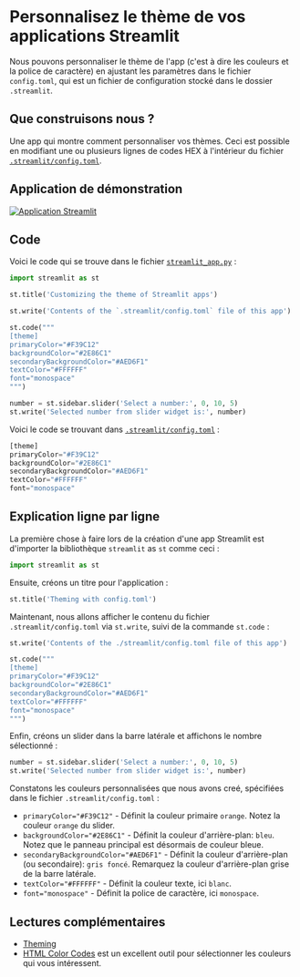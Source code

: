 # Personnalisez le thème de vos applications Streamlit

Nous pouvons personnaliser le thème de l'app (c'est à dire les couleurs et la police de caractère) en ajustant les paramètres dans le fichier `config.toml`, qui est un fichier de configuration stocké dans le dossier `.streamlit`.

## Que construisons nous ?

Une app qui montre comment personnaliser vos thèmes. Ceci est possible en modifiant une ou plusieurs lignes de codes HEX à l'intérieur du fichier [`.streamlit/config.toml`](https://github.com/dataprofessor/streamlit-custom-theme/blob/master/.streamlit/config.toml).

## Application de démonstration

[![Application Streamlit](https://static.streamlit.io/badges/streamlit_badge_black_white.svg)](https://share.streamlit.io/dataprofessor/streamlit-custom-theme/)

## Code
Voici le code qui se trouve dans le fichier [`streamlit_app.py`](https://github.com/dataprofessor/streamlit-custom-theme/blob/master/streamlit_app.py) :
```python
import streamlit as st

st.title('Customizing the theme of Streamlit apps')

st.write('Contents of the `.streamlit/config.toml` file of this app')

st.code("""
[theme]
primaryColor="#F39C12"
backgroundColor="#2E86C1"
secondaryBackgroundColor="#AED6F1"
textColor="#FFFFFF"
font="monospace"
""")

number = st.sidebar.slider('Select a number:', 0, 10, 5)
st.write('Selected number from slider widget is:', number)
```

Voici le code se trouvant dans [`.streamlit/config.toml`](https://github.com/dataprofessor/streamlit-custom-theme/blob/master/.streamlit/config.toml) :
```python
[theme]
primaryColor="#F39C12"
backgroundColor="#2E86C1"
secondaryBackgroundColor="#AED6F1"
textColor="#FFFFFF"
font="monospace"
```

## Explication ligne par ligne
La première chose à faire lors de la création d'une app Streamlit est d'importer la bibliothèque `streamlit` as `st` comme ceci :
```python
import streamlit as st
```

Ensuite, créons un titre pour l'application :
```python
st.title('Theming with config.toml')
```

Maintenant, nous allons afficher le contenu du fichier `.streamlit/config.toml` via `st.write`, suivi de la commande `st.code` :

```python
st.write('Contents of the ./streamlit/config.toml file of this app')

st.code("""
[theme]
primaryColor="#F39C12"
backgroundColor="#2E86C1"
secondaryBackgroundColor="#AED6F1"
textColor="#FFFFFF"
font="monospace"
""")
```

Enfin, créons un slider dans la barre latérale et affichons le nombre sélectionné :

```python
number = st.sidebar.slider('Select a number:', 0, 10, 5)
st.write('Selected number from slider widget is:', number)
```

Constatons les couleurs personnalisées que nous avons creé, spécifiées dans le fichier `.streamlit/config.toml` :
- `primaryColor="#F39C12"` - Définit la couleur primaire `orange`. Notez la couleur `orange` du slider.
- `backgroundColor="#2E86C1"` - Définit la couleur d'arrière-plan: `bleu`. Notez que le panneau principal est désormais de couleur bleue.
- `secondaryBackgroundColor="#AED6F1"` - Définit la couleur d'arrière-plan (ou secondaire): `gris foncé`. Remarquez la couleur d'arrière-plan grise de la barre latérale.
- `textColor="#FFFFFF"` - Définit la couleur texte, ici `blanc`.
- `font="monospace"` - Définit la police de caractère, ici `monospace`.


## Lectures complémentaires
- [Theming](https://docs.streamlit.io/library/advanced-features/theming)
- [HTML Color Codes](https://htmlcolorcodes.com/) est un excellent outil pour sélectionner les couleurs qui vous intéressent.